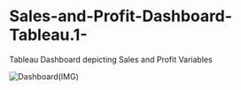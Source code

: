 # Sales-and-Profit-Dashboard-Tableau.1-
Tableau Dashboard depicting Sales and Profit Variables

![Dashboard(IMG)](https://user-images.githubusercontent.com/63396845/104715503-aad2ba00-574c-11eb-960f-f7580321cd21.png)
